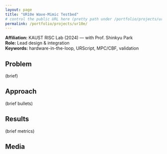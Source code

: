 ```yaml
---
layout: page
title: "UR10e Wave-Mimic Testbed"
# control the public URL here (pretty path under /portfolio/projects/ur10e/)
permalink: /portfolio/projects/ur10e/
---
```


**Affiliation:** KAUST RISC Lab (2024) — with Prof. Shinkyu Park  
**Role:** Lead design & integration  
**Keywords:** hardware-in-the-loop, URScript, MPC/CBF, validation

## Problem
(brief)

## Approach
(brief bullets)

## Results
(brief metrics)

## Media
